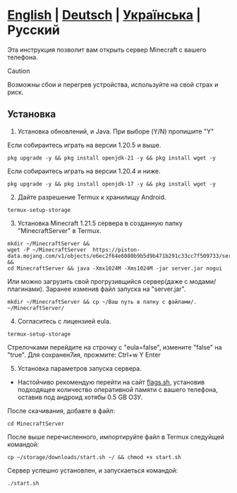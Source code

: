 # **[English](./README.md)** | **[Deutsch](./README_DE.md)** | **[Українська](./README_UA.md)** | **Русский**

Эта инструкция позволит вам открыть сервер Minecraft с вашего телефона.

> [!CAUTION]
> Возможны сбои и перегрев устройства, используйте на свой страх и риск.

## Установка

1. Установка обновлений, и Java. При выборе (Y/N) пропишите "Y"

Если собираитесь играть на версии 1.20.5 и выше.
 ```
 pkg upgrade -y && pkg install openjdk-21 -y && pkg install wget -y
 ```
Если собираитесь играть на версии 1.20.4 и ниже.
  ```
 pkg upgrade -y && pkg install openjdk-17 -y && pkg install wget -y
 ```

2. Дайте разрешение Termux к хранилищу Android.
  ```
 termux-setup-storage
 ```

3. Установка Minecraft 1.21.5 сервера в созданную папку "MinecraftServer" в Termux.
 ```
 mkdir ~/MinecraftServer &&
wget -P ~/MinecraftServer  https://piston-data.mojang.com/v1/objects/e6ec2f64e6080b9b5d9b471b291c33cc7f509733/server.jar &&
cd MinecraftServer && java -Xmx1024M -Xms1024M -jar server.jar nogui
 ```
Или можно загрузить свой прогрузивщийся сервер(даже с модами/плагинами).
Заранее изменив файл запуска на "server.jar".
  ```
 mkdir ~/MinecraftServer && cp ~/Ваш путь в папку с файлами/. ~/MinecraftServer/
 ```

4. Согласитесь с лицензией eula.
  ```
 termux-setup-storage
 ```
Стрелочками перейдите на строчку с "eula=false", измените "false" на "true".
Для сохранен7ия, прожмите:
Ctrl+w
Y
Enter

5. Установка параметров запуска сервера.
 - Настойчиво рекомендую перейти на сайт [flags.sh](https://flags.sh/), установив подходящее количество оперативной памяти с вашего телефона, оставив под андроид хотябы 0.5 GB ОЗУ.

 После скачивания, добавте в файл:
  ```
 cd MinecraftServer
 ```

 После выше перечисленного, импортируйте файл в Termux следуйщей командой:
  ```
 cp ~/storage/downloads/start.sh ~/ && chmod +x start.sh
 ```

Сервер успешно установлен, и запускаеться командой:
  ```
 ./start.sh
 ```
